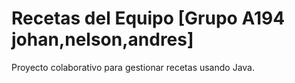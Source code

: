 # Recetas del Equipo [Grupo A194 johan,nelson,andres]

Proyecto colaborativo para gestionar recetas usando Java.